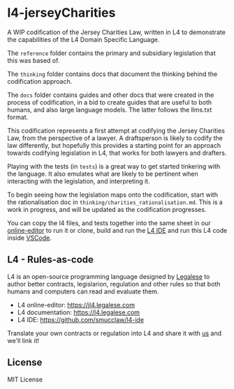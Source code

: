 # l4-jerseyCharities

A WIP codification of the Jersey Charities Law, written in L4 to demonstrate the capabilities of the L4 Domain Specific Language.

The `reference` folder contains the primary and subsidiary legislation that this was based of.

The `thinking` folder contains docs that document the thinking behind the codification approach.

The `docs` folder contains guides and other docs that were created in the process of codification, in a bid to create guides that are useful to both humans, and also large language models. The latter follows the llms.txt format. 

This codification represents a first attempt at codifying the Jersey Charities Law, from the perspective of a lawyer. A draftsperson is likely to codify the law differently, but hopefully this provides a starting point for an approach towards codifying legislation in L4, that works for both lawyers and drafters.

Playing with the tests (in `tests`) is a great way to get started tinkering with the language. It also emulates what are likely to be pertinent when interacting with the legislation, and interpreting it.

To begin seeing how the legislation maps onto the codification, start with the rationalisation doc in `thinking/charities_rationalisation.md`. This is a work in progress, and will be updated as the codification progresses.

You can copy the l4 files, and tests together into the same sheet in our [online-editor](https://jl4.legalese.com) to run it
or clone, build and run the [L4 IDE](https://github.com/smucclaw/l4-ide) and run this L4 code inside [VSCode](https://code.visualstudio.com).


## L4 - Rules-as-code

L4 is an open-source programming language designed by [Legalese](https://legalese.com) to author better
contracts, legislarion, regulation and other rules so that both humans and computers can read and evaluate them.

- L4 online-editor:   https://jl4.legalese.com
- L4 documentation:   https://l4.legalese.com
- L4 IDE:             https://github.com/smucclaw/l4-ide

Translate your own contracts or regulation into L4 and share it with [us](mailto:thomas@legalese.com) and we'll link it!


## License

MIT License

